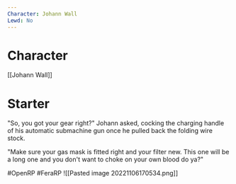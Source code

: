 ```yaml
---
Character: Johann Wall
Lewd: No
---
```

# Character
[[Johann Wall]]

# Starter
"So, you got your gear right?" Johann asked, cocking the charging handle of his automatic submachine gun once he pulled back the folding wire stock.

"Make sure your gas mask is fitted right and your filter new. This one will be a long one and you don't want to choke on your own blood do ya?"

#OpenRP #FeraRP
![[Pasted image 20221106170534.png]]